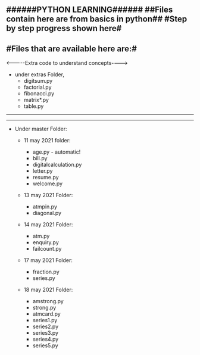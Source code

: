 ######PYTHON LEARNING######
##Files contain here are from basics in python##
#Step by step progress shown here#
--------------------------------------
#Files that are available here are:#
---------------------------------------
<-----Extra code to understand concepts---->
* under extras Folder,
   * digitsum.py
   * factorial.py
   * fibonacci.py
   * matrix*.py
   * table.py
   
----------------------------------------
----------------------------------------

* Under master Folder:
  * 11 may 2021 folder:
    * age.py - automatic!
    * bill.py
    * digitalcalculation.py
    * letter.py
    * resume.py
    * welcome.py
   
   * 13 may 2021 Folder:
     * atmpin.py
     * diagonal.py
     
   * 14 may 2021 Folder:
     * atm.py
     * enquiry.py
     * failcount.py
     
   * 17 may 2021 Folder:
      * fraction.py
      * series.py
      
   * 18 may 2021 Folder:
      * amstrong.py
      * strong.py
      * atmcard.py
      * series1.py
      * series2.py
      * series3.py
      * series4.py
      * series5.py
      
     
